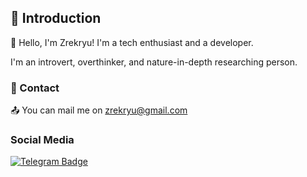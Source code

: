 ## 🌟 Introduction

👋 Hello, I'm Zrekryu! I'm a tech enthusiast and a developer.

I'm an introvert, overthinker, and nature-in-depth researching person.

### 📱 Contact

📤 You can mail me on zrekryu@gmail.com

### Social Media

[![Telegram Badge](https://img.shields.io/badge/Telegram-2CA5E0?style=for-the-badge&logo=telegram&logoColor=white)](https://t.me/ZrekryuDev)
